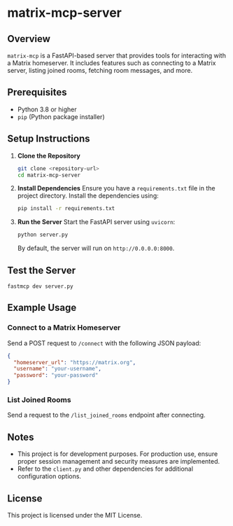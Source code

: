 # matrix-mcp-server

## Overview

`matrix-mcp` is a FastAPI-based server that provides tools for interacting with a Matrix homeserver. It includes features such as connecting to a Matrix server, listing joined rooms, fetching room messages, and more.

## Prerequisites

- Python 3.8 or higher
- `pip` (Python package installer)

## Setup Instructions

1. **Clone the Repository**

   ```bash
   git clone <repository-url>
   cd matrix-mcp-server
   ```

2. **Install Dependencies**
   Ensure you have a `requirements.txt` file in the project directory. Install the dependencies using:

   ```bash
   pip install -r requirements.txt
   ```

3. **Run the Server**
   Start the FastAPI server using `uvicorn`:

   ```bash
   python server.py
   ```

   By default, the server will run on `http://0.0.0.0:8000`.

## Test the Server

```
fastmcp dev server.py
```

## Example Usage

### Connect to a Matrix Homeserver

Send a POST request to `/connect` with the following JSON payload:

```json
{
  "homeserver_url": "https://matrix.org",
  "username": "your-username",
  "password": "your-password"
}
```

### List Joined Rooms

Send a request to the `/list_joined_rooms` endpoint after connecting.

## Notes

- This project is for development purposes. For production use, ensure proper session management and security measures are implemented.
- Refer to the `client.py` and other dependencies for additional configuration options.

## License

This project is licensed under the MIT License.
